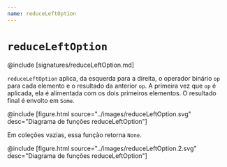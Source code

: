 ```yaml
---
name: reduceLeftOption
---
```


# `reduceLeftOption`

@include [signatures/reduceLeftOption.md]

`reduceLeftOption` aplica, da esquerda para a direita, o operador binário `op` para cada elemento e o resultado da anterior `op`.
A primeira vez que `op` é aplicada, ela é alimentada com os dois primeiros elementos.
O resultado final é envolto em `Some`.

@include [figure.html source="../images/reduceLeftOption.svg" desc="Diagrama de funções reduceLeftOption"]

Em coleções vazias, essa função retorna `None`.

@include [figure.html source="../images/reduceLeftOption.2.svg" desc="Diagrama de funções reduceLeftOption"]
